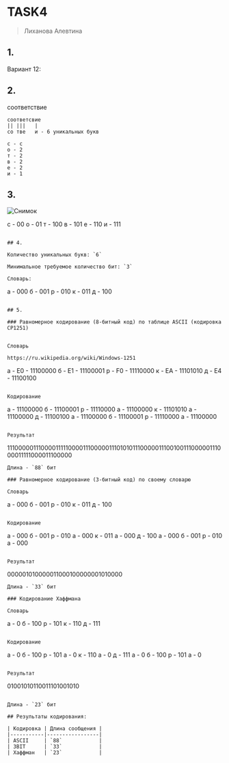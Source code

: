 # TASK4

> Лиханова Алевтина

## 1.

Вариант 12: 

## 2.
соответствие 
```
соответсвие
|| |||   |
со тве   и - 6 уникальных букв

с - с
о - 2
т - 2
в - 2
е - 2
и - 1
```

## 3.


![Снимок](https://github.com/user-attachments/assets/dd16d0c7-96f3-4fd1-a148-6df6e1fbd2aa)



с - 00
о - 01
т - 100
в - 101
е - 110
и - 111
```

## 4.

Количество уникальных букв: `6`

Минимальное требуемое количество бит: `3`

Словарь:
```
а - 000
б - 001
р - 010
к - 011
д - 100
```

## 5.

### Равномерное кодирование (8-битный код) по таблице ASCII (кодировка CP1251)


Словарь

https://ru.wikipedia.org/wiki/Windows-1251

```
а - E0 - 11100000
б - E1 - 11100001
р - F0 - 11110000
к - EA - 11101010
д - E4 - 11100100
```

Кодирование
```
а - 11100000
б - 11100001
р - 11110000
а - 11100000
к - 11101010
а - 11100000
д - 11100100
а - 11100000
б - 11100001
р - 11110000
а - 11100000
```

Результат
```
1110000011100001111100001110000011101010111000001110010011100000111000011111000011100000
```
Длина - `88` бит

### Равномерное кодирование (3-битный код) по своему словарю

Словарь
```
а - 000
б - 001
р - 010
к - 011
д - 100
```

Кодирование
```
а - 000
б - 001
р - 010
а - 000
к - 011
а - 000
д - 100
а - 000
б - 001
р - 010
а - 000
```

Результат
```
000001010000011000100000001010000
```
Длина - `33` бит

### Кодирование Хаффмана

Словарь
```
а - 0
б - 100
р - 101
к - 110
д - 111
```

Кодирование
```
а - 0
б - 100
р - 101
а - 0
к - 110
а - 0
д - 111
а - 0
б - 100
р - 101
а - 0
```

Результат

```
01001010110011101001010
```

Длина - `23` бит

## Результаты кодирования:

| Кодировка | Длина сообщения |
|-----------|-----------------|
| ASCII     | `88`            |
| 3BIT      | `33`            |
| Хаффман   | `23`            |
